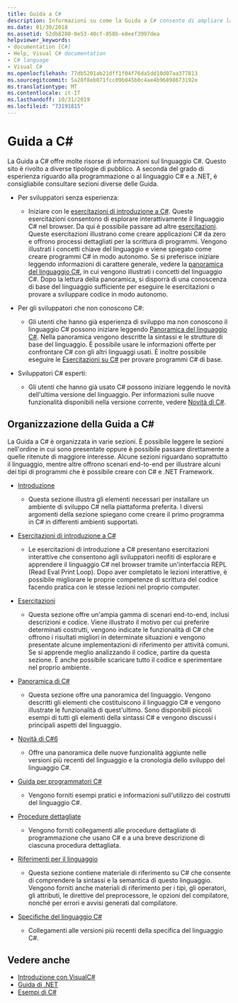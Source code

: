 ```yaml
---
title: Guida a C#
description: Informazioni su come la Guida a C# consente di ampliare la propria conoscenza del linguaggio C# agli sviluppatori sia nuovi che esperti.
ms.date: 01/30/2018
ms.assetid: 52db8280-0e53-40cf-858b-e8eef3997dea
helpviewer_keywords:
- documentation [C#]
- Help, Visual C# documentation
- C# language
- Visual C#
ms.openlocfilehash: 77db5201ab21dff1f04f76da5dd10d07aa377813
ms.sourcegitcommit: 5a28f8eb071fcc09b045b0c4ae4b96898673192e
ms.translationtype: MT
ms.contentlocale: it-IT
ms.lasthandoff: 10/31/2019
ms.locfileid: "73191815"
---
```

# <a name="c-guide"></a>Guida a C#

La Guida a C# offre molte risorse di informazioni sul linguaggio C#. Questo sito è rivolto a diverse tipologie di pubblico. A seconda del grado di esperienza riguardo alla programmazione o al linguaggio C# e a .NET, è consigliabile consultare sezioni diverse delle Guida.

- Per sviluppatori senza esperienza:
  - Iniziare con le [esercitazioni di introduzione a C#](tutorials/intro-to-csharp/index.md). Queste esercitazioni consentono di esplorare interattivamente il linguaggio C# nel browser. Da qui è possibile passare ad altre [esercitazioni](tutorials/index.md). Queste esercitazioni illustrano come creare applicazioni C# da zero e offrono processi dettagliati per la scrittura di programmi. Vengono illustrati i concetti chiave del linguaggio e viene spiegato come creare programmi C# in modo autonomo. Se si preferisce iniziare leggendo informazioni di carattere generale, vedere la [panoramica del linguaggio C#](tour-of-csharp/index.md), in cui vengono illustrati i concetti del linguaggio C#. Dopo la lettura della panoramica, si disporrà di una conoscenza di base del linguaggio sufficiente per eseguire le esercitazioni o provare a sviluppare codice in modo autonomo.

- Per gli sviluppatori che non conoscono C#:
  - Gli utenti che hanno già esperienza di sviluppo ma non conoscono il linguaggio C# possono iniziare leggendo [Panoramica del linguaggio C#](tour-of-csharp/index.md). Nella panoramica vengono descritte la sintassi e le strutture di base del linguaggio. È possibile usare le informazioni offerte per confrontare C# con gli altri linguaggi usati. È inoltre possibile eseguire le [Esercitazioni su C#](tutorials/index.md) per provare programmi C# di base.

- Sviluppatori C# esperti:
  - Gli utenti che hanno già usato C# possono iniziare leggendo le novità dell'ultima versione del linguaggio. Per informazioni sulle nuove funzionalità disponibili nella versione corrente, vedere [Novità di C#](whats-new/index.md).

## <a name="how-the-c-guide-is-organized"></a>Organizzazione della Guida a C#

La Guida a C# è organizzata in varie sezioni. È possibile leggere le sezioni nell'ordine in cui sono presentate oppure è possibile passare direttamente a quelle ritenute di maggiore interesse. Alcune sezioni riguardano soprattutto il linguaggio, mentre altre offrono scenari end-to-end per illustrare alcuni dei tipi di programmi che è possibile creare con C# e .NET Framework.

- [Introduzione](getting-started/index.md)
  - Questa sezione illustra gli elementi necessari per installare un ambiente di sviluppo C# nella piattaforma preferita. I diversi argomenti della sezione spiegano come creare il primo programma in C# in differenti ambienti supportati.

- [Esercitazioni di introduzione a C#](tutorials/intro-to-csharp/index.md)
  - Le esercitazioni di introduzione a C# presentano esercitazioni interattive che consentono agli sviluppatori neofiti di esplorare e apprendere il linguaggio C# nel browser tramite un'interfaccia REPL (Read Eval Print Loop). Dopo aver completato le lezioni interattive, è possibile migliorare le proprie competenze di scrittura del codice facendo pratica con le stesse lezioni nel proprio computer.

- [Esercitazioni](tutorials/index.md)
  - Questa sezione offre un'ampia gamma di scenari end-to-end, inclusi descrizioni e codice. Viene illustrato il motivo per cui preferire determinati costrutti, vengono indicate le funzionalità di C# che offrono i risultati migliori in determinate situazioni e vengono presentate alcune implementazioni di riferimento per attività comuni. Se si apprende meglio analizzando il codice, partire da questa sezione. È anche possibile scaricare tutto il codice e sperimentare nel proprio ambiente.

- [Panoramica di C#](tour-of-csharp/index.md)
  - Questa sezione offre una panoramica del linguaggio. Vengono descritti gli elementi che costituiscono il linguaggio C# e vengono illustrate le funzionalità di quest'ultimo. Sono disponibili piccoli esempi di tutti gli elementi della sintassi C# e vengono discussi i principali aspetti del linguaggio.

- [Novità di C#6](whats-new/index.md)
  - Offre una panoramica delle nuove funzionalità aggiunte nelle versioni più recenti del linguaggio e la cronologia dello sviluppo del linguaggio C#.

<!--
- [.NET Compiler Platform SDK](roslyn-sdk/index.md)
  - The .NET Compiler Platform SDK enables you to write components that analyze code, and suggest or make improvements to that code. In this section, you'll learn how the APIs are organized, and how you can create code that enables rules and practices for your team. You'll also see samples, end-to-end scenarios, and links to other libraries with more examples using these APIs.
-->

- [Guida per programmatori C#](./programming-guide/index.md)
  - Vengono forniti esempi pratici e informazioni sull'utilizzo dei costrutti del linguaggio C#.

- [Procedure dettagliate](./walkthroughs.md)
  - Vengono forniti collegamenti alle procedure dettagliate di programmazione che usano C# e a una breve descrizione di ciascuna procedura dettagliata.

- [Riferimenti per il linguaggio](language-reference/index.md)
  - Questa sezione contiene materiale di riferimento su C# che consente di comprendere la sintassi e la semantica di questo linguaggio. Vengono forniti anche materiali di riferimento per i tipi, gli operatori, gli attributi, le direttive del preprocessore, le opzioni del compilatore, nonché per errori e avvisi generati dal compilatore.

- [Specifiche del linguaggio C#](./language-reference/language-specification/index.md)
  - Collegamenti alle versioni più recenti della specifica del linguaggio C#.

## <a name="see-also"></a>Vedere anche

- [Introduzione con VisualC#](/visualstudio/ide/quickstart-csharp-console)
- [Guida di .NET](../standard/index.md)
- [Esempi di C#](https://code.msdn.microsoft.com/site/search?f%5B0%5D.Type=ProgrammingLanguage&f%5B0%5D.Value=C%23&f%5B0%5D.Text=C%23)
